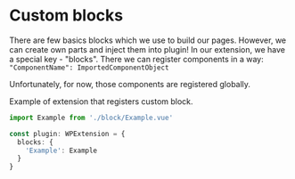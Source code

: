 # Custom blocks

There are few basics blocks which we use to build our pages. However, we can create own parts and inject them into plugin! In our extension, we have a special key - "blocks". There we can register components in a way:
```"ComponentName": ImportedComponentObject```

Unfortunately, for now, those components are registered globally. 

Example of extension that registers custom block.
```ts
import Example from './block/Example.vue'

const plugin: WPExtension = {
  blocks: {
    'Example': Example
  }
}
```

<br>
